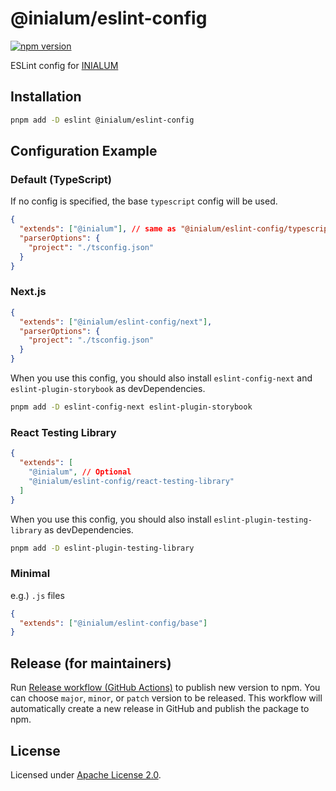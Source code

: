 # @inialum/eslint-config

[![npm version](https://badge.fury.io/js/@inialum%2Feslint-config.svg)](https://www.npmjs.com/package/@inialum/eslint-config)

ESLint config for [INIALUM](https://inialum.org)

## Installation

```bash
pnpm add -D eslint @inialum/eslint-config
```

## Configuration Example

### Default (TypeScript)

If no config is specified, the base `typescript` config will be used.

```json
{
  "extends": ["@inialum"], // same as "@inialum/eslint-config/typescript"
  "parserOptions": {
    "project": "./tsconfig.json"
  }
}
```

### Next.js

```json
{
  "extends": ["@inialum/eslint-config/next"],
  "parserOptions": {
    "project": "./tsconfig.json"
  }
}
```

When you use this config, you should also install `eslint-config-next` and `eslint-plugin-storybook` as devDependencies.

```bash
pnpm add -D eslint-config-next eslint-plugin-storybook
```

### React Testing Library

```json
{
  "extends": [
    "@inialum", // Optional
    "@inialum/eslint-config/react-testing-library"
  ]
}
```

When you use this config, you should also install `eslint-plugin-testing-library` as devDependencies.

```bash
pnpm add -D eslint-plugin-testing-library
```

### Minimal

e.g.) `.js` files

```json
{
  "extends": ["@inialum/eslint-config/base"]
}
```

## Release (for maintainers)

Run [Release workflow (GitHub Actions)](https://github.com/inialum/eslint-config/actions/workflows/release.yml) to publish new version to npm.
You can choose `major`, `minor`, or `patch` version to be released.
This workflow will automatically create a new release in GitHub and publish the package to npm.

## License

Licensed under [Apache License 2.0](LICENSE).
